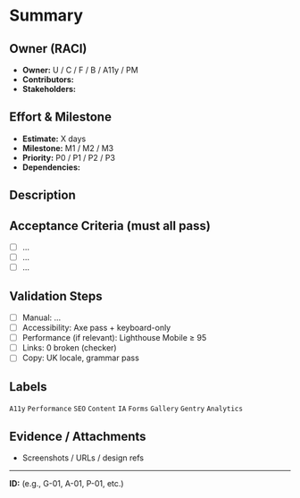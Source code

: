 # Summary
<!-- One-sentence purpose. Copy the ticket "Title" here. -->

## Owner (RACI)
- **Owner:** U / C / F / B / A11y / PM
- **Contributors:** 
- **Stakeholders:** 

## Effort & Milestone
- **Estimate:** X days
- **Milestone:** M1 / M2 / M3
- **Priority:** P0 / P1 / P2 / P3
- **Dependencies:** 

## Description
<!-- What to change, where (pages/components), and why. Reference files or links. -->

## Acceptance Criteria (must all pass)
- [ ] …
- [ ] …
- [ ] …

## Validation Steps
- [ ] Manual: …
- [ ] Accessibility: Axe pass + keyboard-only
- [ ] Performance (if relevant): Lighthouse Mobile ≥ 95
- [ ] Links: 0 broken (checker)
- [ ] Copy: UK locale, grammar pass

## Labels
`A11y` `Performance` `SEO` `Content` `IA` `Forms` `Gallery` `Gentry` `Analytics`

## Evidence / Attachments
- Screenshots / URLs / design refs

---
**ID:** (e.g., G-01, A-01, P-01, etc.)
